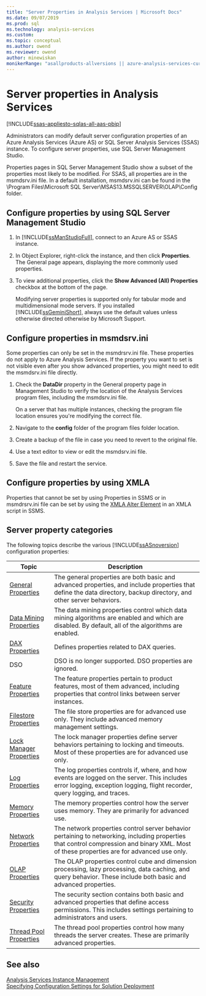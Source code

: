 ```yaml
---
title: "Server Properties in Analysis Services | Microsoft Docs"
ms.date: 09/07/2019
ms.prod: sql
ms.technology: analysis-services
ms.custom: 
ms.topic: conceptual
ms.author: owend
ms.reviewer: owend
author: minewiskan
monikerRange: "asallproducts-allversions || azure-analysis-services-current || >= sql-analysis-services-2016"
---
```

# Server properties in Analysis Services

[!INCLUDE[ssas-appliesto-sqlas-all-aas-pbip](../../includes/ssas-appliesto-sqlas-all-aas-pbip.md)]

Administrators can modify default server configuration properties of an Azure Analysis Services (Azure AS) or SQL Server Analysis Services (SSAS) instance. To configure server properties, use SQL Server Management Studio.

Properties pages in SQL Server Management Studio show a subset of the properties most likely to be modified.  For SSAS, all properties are in the msmdsrv.ini file. In a default installation, msmdsrv.ini can be found in the \Program Files\Microsoft SQL Server\MSAS13.MSSQLSERVER\OLAP\Config folder.
  
## Configure properties by using SQL Server Management Studio 
  
1.  In [!INCLUDE[ssManStudioFull](../../includes/ssmanstudiofull-md.md)], connect to an Azure AS or SSAS instance.  
  
2. In Object Explorer, right-click the instance, and then click **Properties**. The General page appears, displaying the more commonly used properties.  

3.  To view additional properties, click the **Show Advanced (All) Properties** checkbox at the bottom of the page.  
  
     Modifying server properties is supported only for tabular mode and multidimensional mode servers. If you installed [!INCLUDE[ssGeminiShort](../../includes/ssgeminishort-md.md)], always use the default values unless otherwise directed otherwise by Microsoft Support.  
  
## Configure properties in msmdsrv.ini
  
Some properties can only be set in the msmdrsrv.ini file. These properties do not apply to Azure Analysis Services.
If the property you want to set is not visible even after you show advanced properties, you might need to edit the msmdsrv.ini file directly. 
  
1.  Check the **DataDir** property in the General property page in Management Studio to verify the location of the Analysis Services program files, including the msmdsrv.ini file.

     On a server that has multiple instances, checking the program file location ensures you're modifying the correct file.  
  
2.  Navigate to the **config** folder of the program files folder location.

3. Create a backup of the file in case you need to revert to the original file.  
  
4.  Use a text editor to view or edit the msmdsrv.ini file.  
  
5.  Save the file and restart the service.  


## Configure properties by using XMLA

Properties that cannot be set by using Properties in SSMS or in msmdrsrv.ini file can be set by using the [XMLA Alter Element](https://docs.microsoft.com/analysis-services/xmla/xml-elements-commands/alter-element-xmla) in an XMLA script in SSMS. 

## Server property categories  
  
 The following topics describe the various [!INCLUDE[ssASnoversion](../../includes/ssasnoversion-md.md)] configuration properties:  
  
|Topic|Description|  
|-----------|-----------------|  
|[General Properties](../../analysis-services/server-properties/general-properties.md)|The general properties are both basic and advanced properties, and include properties that define the data directory, backup directory, and other server behaviors.|  
|[Data Mining Properties](../../analysis-services/server-properties/data-mining-properties.md)|The data mining properties control which data mining algorithms are enabled and which are disabled. By default, all of the algorithms are enabled.| 
|[DAX Properties](../../analysis-services/server-properties/dax-properties.md)|Defines properties related to DAX queries.|
|DSO|DSO is no longer supported. DSO properties are ignored.|  
|[Feature Properties](../../analysis-services/server-properties/feature-properties.md)|The feature properties pertain to product features, most of them advanced, including properties that control links between server instances.|  
|[Filestore Properties](../../analysis-services/server-properties/filestore-properties.md)|The file store properties are for advanced use only. They include advanced memory management settings.|  
|[Lock Manager Properties](../../analysis-services/server-properties/lock-manager-properties.md)|The lock manager properties define server behaviors pertaining to locking and timeouts. Most of these properties are for advanced use only.|  
|[Log Properties](../../analysis-services/server-properties/log-properties.md)|The log properties controls if, where, and how events are logged on the server. This includes error logging, exception logging, flight recorder, query logging, and traces.|  
|[Memory Properties](../../analysis-services/server-properties/memory-properties.md)|The memory properties control how the server uses memory. They are primarily for advanced use.|  
|[Network Properties](../../analysis-services/server-properties/network-properties.md)|The network properties control server behavior pertaining to networking, including properties that control compression and binary XML. Most of these properties are for advanced use only.|  
|[OLAP Properties](../../analysis-services/server-properties/olap-properties.md)|The OLAP properties control cube and dimension processing, lazy processing, data caching, and query behavior. These include both basic and advanced properties.|  
|[Security Properties](../../analysis-services/server-properties/security-properties.md)|The security section contains both basic and advanced properties that define access permissions. This includes settings pertaining to administrators and users.|  
|[Thread Pool Properties](../../analysis-services/server-properties/thread-pool-properties.md)|The thread pool properties control how many threads the server creates. These are primarily advanced properties.|  
  
## See also

 [Analysis Services Instance Management](../../analysis-services/instances/analysis-services-instance-management.md)   
 [Specifying Configuration Settings for Solution Deployment](../../analysis-services/deployment/deployment-script-files-solution-deployment-config-settings.md)  
  
  
